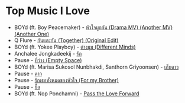 <h1>Top Music I Love</h1>
<ul>
   <li>BOYd (ft. Boy Peacemaker) - <a href="https://www.youtube.com/watch?v=bVeKMf-iTfg">หัวใจผูกกัน (Drama MV) </a> <a href="https://www.youtube.com/watch?v=6Rs6m5ti9Dk">(Another MV) </a><a href="https://www.youtube.com/watch?v=hUu05C2MW2E">(Another One)</a></li>
   <li>Q Flure - <a href="https://www.youtube.com/watch?v=DnQS-kn06EE">กันและกัน (Together) (Original Edit)</a></li>
  <li>BOYd (ft. Yokee Playboy) - <a href="https://www.youtube.com/watch?v=6lWtOAoz32E">ต่างมุม (Different Minds)</a></li>
  <li>Anchalee Jongkadeekij - <a href="https://www.youtube.com/watch?v=rXtxmVVS0dc">รัก</a></li>
  <li>Pause - <a href="https://www.youtube.com/watch?v=xrOjFBr1Sp4">ที่ว่าง (Empty Space)</a></li>
  <li>BOYd (ft. Marisa Sukosol Nunbhakdi, Santhorn Griyoonsen) - <a href="https://www.youtube.com/watch?v=3gcHKFx5Asc">เก็บดาว</a>
  <li>Pause - <a href="https://www.youtube.com/watch?v=n_NTET76qZU">ดาว</a></li>
  <li>Pause - <a href="https://www.youtube.com/watch?v=r1L_MzeuEjk">รักเธอทั้งหมดของหัวใจ (For my Brother)</a></li>
  <li>Pause - <a href="https://www.youtube.com/watch?v=t6QZAWacVrU">ยื้อ</a></li>
    <!-- <li>BOYd <br/>(ft. Pod Moderndog, Radklao Armradit, Nop Ponchamni, Poe Yokeeplayboy, Rik Wachirapilan, Saichon Radomkit, Noi Pru, PingPong soul after six, Dojo city, Nadia,      Nong Pimpilak, Peerapat Tenwong, Lon Three For Three, Burin Bunwisut, Boy Thrai, Ben chalatit, B5, Thee Chaiyadet, Joe Pause, Kamala Sukosol)<br/> - 
      <a href="https://www.youtube.com/watch?v=ZZDV6UL7-kI">Pass the Love Forward</a></li> -->
  <li>BOYd (ft. Nop Ponchamni) - <a href="https://www.youtube.com/watch?v=2VneCKLdtYQ">Pass the Love Forward</a></li>
</ul>
